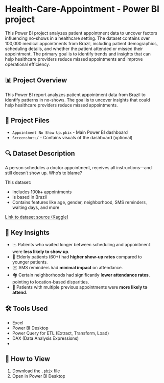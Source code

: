 # Health-Care-Appointment - Power BI project
This Power BI project analyzes patient appointment data to uncover factors influencing no-shows in a healthcare setting. The dataset contains over 100,000 medical appointments from Brazil, including patient demographics, scheduling details, and whether the patient attended or missed their appointment.
The primary goal is to identify trends and insights that can help healthcare providers reduce missed appointments and improve operational efficiency.
## 📊 Project Overview
This Power BI report analyzes patient appointment data from Brazil to identify patterns in no-shows. The goal is to uncover insights that could help healthcare providers reduce missed appointments.

## 📁 Project Files
- `Appointment No Show Up.pbix` - Main Power BI dashboard
- `Screenshots/` - Contains visuals of the dashboard (optional)
## 🔍 Dataset Description
A person schedules a doctor appointment, receives all instructions—and still doesn’t show up. Who’s to blame?

This dataset:
- Includes 100k+ appointments
- Is based in Brazil
- Contains features like age, gender, neighborhood, SMS reminders, waiting days, and more

[Link to dataset source (Kaggle)](https://www.kaggle.com/datasets/joniarroba/noshowappointments)

## 🧠 Key Insights
- 📉 Patients who waited longer between scheduling and appointment were **less likely to show up**.
- 👵 Elderly patients (60+) had **higher show-up rates** compared to younger patients.
- ✉️ SMS reminders had **minimal impact** on attendance.
- 🏘 Certain neighborhoods had significantly **lower attendance rates**, pointing to location-based disparities.
- 🔁 Patients with multiple previous appointments were **more likely to attend**.
  
## 🛠 Tools Used
- Excel
- Power BI Desktop
- Power Query for ETL (Extract, Transform, Load)
- DAX (Data Analysis Expressions)
- 

## 🚀 How to View
1. Download the `.pbix` file
2. Open in Power BI Desktop

